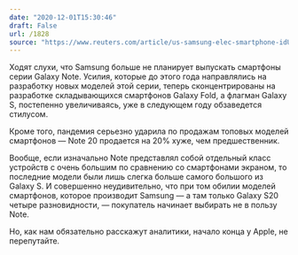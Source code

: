```yaml
---
date: "2020-12-01T15:30:46"
draft: False
url: /1828
source: "https://www.reuters.com/article/us-samsung-elec-smartphone-idUSKBN28B3U5"
---
```


Ходят слухи, что Samsung больше не планирует выпускать смартфоны серии Galaxy Note. Усилия, которые до этого года направлялись на разработку новых моделей этой серии, теперь сконцентрированы на разработке складывающихся смартфонов Galaxy Fold, а флагман Galaxy S, постепенно увеличиваясь, уже в следующем году обзаведется стилусом.

Кроме того, пандемия серьезно ударила по продажам топовых моделей смартфонов — Note 20 продается на 20% хуже, чем предшественник. 

Вообще, если изначально Note представлял собой отдельный класс устройств с очень большим по сравнению со смартфонами экраном, то последние модели были лишь слегка больше самого большого из Galaxy S. И совершенно неудивительно, что при том обилии моделей смартфонов, которое производит Samsung — а там только Galaxy S20 четыре разновидности, — покупатель начинает выбирать не в пользу Note.

Но, как нам обязательно расскажут аналитики, начало конца у Apple, не перепутайте.
